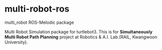# multi-robot-ros
multi_robot ROS-Melodic package

Multi Robot Simulation package for turtlebot3. This is for **Simultaneously Multi Robot Path Planning** project at Robotics & A.I. Lab.(RAIL, Kwangwoon University).